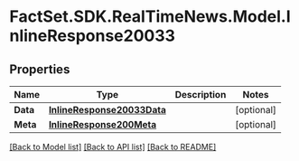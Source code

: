 # FactSet.SDK.RealTimeNews.Model.InlineResponse20033

## Properties

Name | Type | Description | Notes
------------ | ------------- | ------------- | -------------
**Data** | [**InlineResponse20033Data**](InlineResponse20033Data.md) |  | [optional] 
**Meta** | [**InlineResponse200Meta**](InlineResponse200Meta.md) |  | [optional] 

[[Back to Model list]](../README.md#documentation-for-models) [[Back to API list]](../README.md#documentation-for-api-endpoints) [[Back to README]](../README.md)

